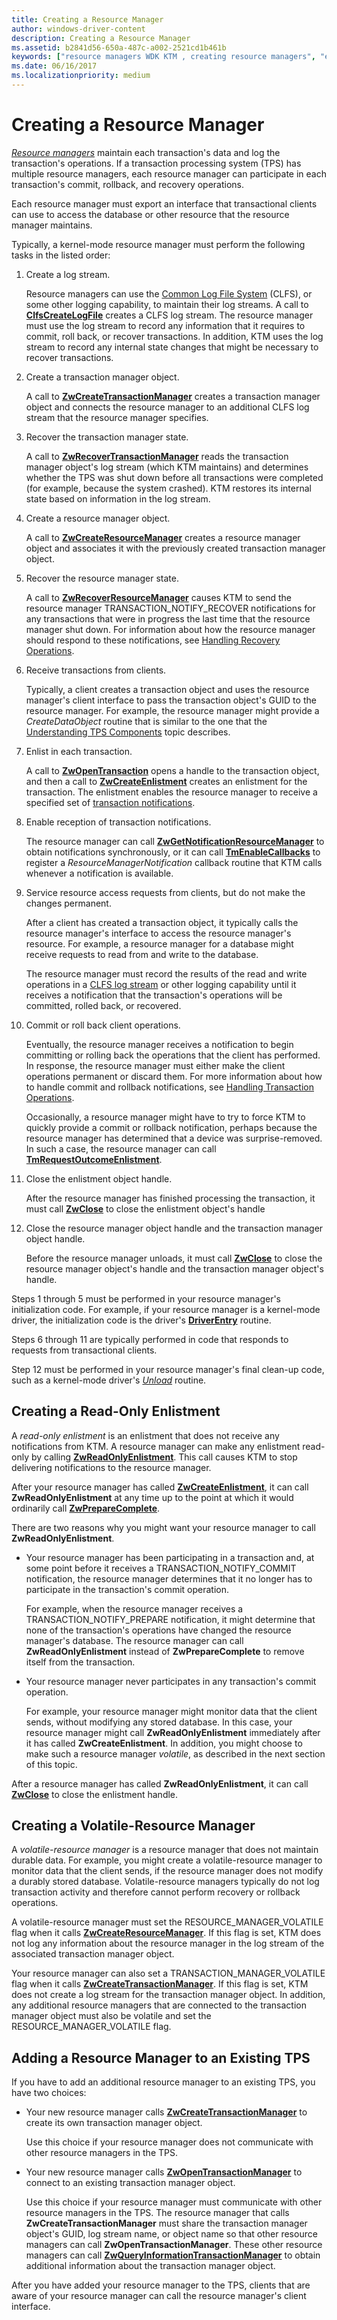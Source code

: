 ```yaml
---
title: Creating a Resource Manager
author: windows-driver-content
description: Creating a Resource Manager
ms.assetid: b2841d56-650a-487c-a002-2521cd1b461b
keywords: ["resource managers WDK KTM , creating resource managers", "enlistments WDK KTM , read-only enlistments", "read-only enlistments WDK KTM", "resource managers WDK KTM , volatile resource managers", "volatile resource managers WDK KTM", "resource managers WDK KTM , adding to a TPS", "transaction processing systems WDK KTM , adding resource managers", "TPS WDK KTM , adding resource managers"]
ms.date: 06/16/2017
ms.localizationpriority: medium
---
```


# Creating a Resource Manager


[*Resource managers*](transaction-processing-terms.md#ktm-term-resource-manager) maintain each transaction's data and log the transaction's operations. If a transaction processing system (TPS) has multiple resource managers, each resource manager can participate in each transaction's commit, rollback, and recovery operations.

Each resource manager must export an interface that transactional clients can use to access the database or other resource that the resource manager maintains.

Typically, a kernel-mode resource manager must perform the following tasks in the listed order:

1.  Create a log stream.

    Resource managers can use the [Common Log File System](using-common-log-file-system.md) (CLFS), or some other logging capability, to maintain their log streams. A call to [**ClfsCreateLogFile**](https://msdn.microsoft.com/library/windows/hardware/ff540792) creates a CLFS log stream. The resource manager must use the log stream to record any information that it requires to commit, roll back, or recover transactions. In addition, KTM uses the log stream to record any internal state changes that might be necessary to recover transactions.

2.  Create a transaction manager object.

    A call to [**ZwCreateTransactionManager**](https://msdn.microsoft.com/library/windows/hardware/ff566430) creates a transaction manager object and connects the resource manager to an additional CLFS log stream that the resource manager specifies.

3.  Recover the transaction manager state.

    A call to [**ZwRecoverTransactionManager**](https://msdn.microsoft.com/library/windows/hardware/ff567079) reads the transaction manager object's log stream (which KTM maintains) and determines whether the TPS was shut down before all transactions were completed (for example, because the system crashed). KTM restores its internal state based on information in the log stream.

4.  Create a resource manager object.

    A call to [**ZwCreateResourceManager**](https://msdn.microsoft.com/library/windows/hardware/ff566427) creates a resource manager object and associates it with the previously created transaction manager object.

5.  Recover the resource manager state.

    A call to [**ZwRecoverResourceManager**](https://msdn.microsoft.com/library/windows/hardware/ff567078) causes KTM to send the resource manager TRANSACTION\_NOTIFY\_RECOVER notifications for any transactions that were in progress the last time that the resource manager shut down. For information about how the resource manager should respond to these notifications, see [Handling Recovery Operations](handling-recovery-operations.md).

6.  Receive transactions from clients.

    Typically, a client creates a transaction object and uses the resource manager's client interface to pass the transaction object's GUID to the resource manager. For example, the resource manager might provide a *CreateDataObject* routine that is similar to the one that the [Understanding TPS Components](understanding-tps-components.md) topic describes.

7.  Enlist in each transaction.

    A call to [**ZwOpenTransaction**](https://msdn.microsoft.com/library/windows/hardware/ff567033) opens a handle to the transaction object, and then a call to [**ZwCreateEnlistment**](https://msdn.microsoft.com/library/windows/hardware/ff566422) creates an enlistment for the transaction. The enlistment enables the resource manager to receive a specified set of [transaction notifications](transaction-notifications.md).

8.  Enable reception of transaction notifications.

    The resource manager can call [**ZwGetNotificationResourceManager**](https://msdn.microsoft.com/library/windows/hardware/ff566467) to obtain notifications synchronously, or it can call [**TmEnableCallbacks**](https://msdn.microsoft.com/library/windows/hardware/ff564676) to register a *ResourceManagerNotification* callback routine that KTM calls whenever a notification is available.

9.  Service resource access requests from clients, but do not make the changes permanent.

    After a client has created a transaction object, it typically calls the resource manager's interface to access the resource manager's resource. For example, a resource manager for a database might receive requests to read from and write to the database.

    The resource manager must record the results of the read and write operations in a [CLFS log stream](using-log-streams-with-ktm.md) or other logging capability until it receives a notification that the transaction's operations will be committed, rolled back, or recovered.

10. Commit or roll back client operations.

    Eventually, the resource manager receives a notification to begin committing or rolling back the operations that the client has performed. In response, the resource manager must either make the client operations permanent or discard them. For more information about how to handle commit and rollback notifications, see [Handling Transaction Operations](handling-transaction-operations.md).

    Occasionally, a resource manager might have to try to force KTM to quickly provide a commit or rollback notification, perhaps because the resource manager has determined that a device was surprise-removed. In such a case, the resource manager can call [**TmRequestOutcomeEnlistment**](https://msdn.microsoft.com/library/windows/hardware/ff564727).

11. Close the enlistment object handle.

    After the resource manager has finished processing the transaction, it must call [**ZwClose**](https://msdn.microsoft.com/library/windows/hardware/ff566417) to close the enlistment object's handle

12. Close the resource manager object handle and the transaction manager object handle.

    Before the resource manager unloads, it must call [**ZwClose**](https://msdn.microsoft.com/library/windows/hardware/ff566417) to close the resource manager object's handle and the transaction manager object's handle.

Steps 1 through 5 must be performed in your resource manager's initialization code. For example, if your resource manager is a kernel-mode driver, the initialization code is the driver's [**DriverEntry**](https://msdn.microsoft.com/library/windows/hardware/ff544113) routine.

Steps 6 through 11 are typically performed in code that responds to requests from transactional clients.

Step 12 must be performed in your resource manager's final clean-up code, such as a kernel-mode driver's [*Unload*](https://msdn.microsoft.com/library/windows/hardware/ff564886) routine.

## <a href="" id="kernel-creating-a-read-only-enlistment"></a> Creating a Read-Only Enlistment


A *read-only enlistment* is an enlistment that does not receive any notifications from KTM. A resource manager can make any enlistment read-only by calling [**ZwReadOnlyEnlistment**](https://msdn.microsoft.com/library/windows/hardware/ff567074). This call causes KTM to stop delivering notifications to the resource manager.

After your resource manager has called [**ZwCreateEnlistment**](https://msdn.microsoft.com/library/windows/hardware/ff566422), it can call **ZwReadOnlyEnlistment** at any time up to the point at which it would ordinarily call [**ZwPrepareComplete**](https://msdn.microsoft.com/library/windows/hardware/ff567037).

There are two reasons why you might want your resource manager to call **ZwReadOnlyEnlistment**.

-   Your resource manager has been participating in a transaction and, at some point before it receives a TRANSACTION\_NOTIFY\_COMMIT notification, the resource manager determines that it no longer has to participate in the transaction's commit operation.

    For example, when the resource manager receives a TRANSACTION\_NOTIFY\_PREPARE notification, it might determine that none of the transaction's operations have changed the resource manager's database. The resource manager can call **ZwReadOnlyEnlistment** instead of **ZwPrepareComplete** to remove itself from the transaction.

-   Your resource manager never participates in any transaction's commit operation.

    For example, your resource manager might monitor data that the client sends, without modifying any stored database. In this case, your resource manager might call **ZwReadOnlyEnlistment** immediately after it has called **ZwCreateEnlistment**. In addition, you might choose to make such a resource manager *volatile*, as described in the next section of this topic.

After a resource manager has called **ZwReadOnlyEnlistment**, it can call [**ZwClose**](https://msdn.microsoft.com/library/windows/hardware/ff566417) to close the enlistment handle.

## <a href="" id="kernel-creating-a-volatile-resource-manager"></a> Creating a Volatile-Resource Manager


A *volatile-resource manager* is a resource manager that does not maintain durable data. For example, you might create a volatile-resource manager to monitor data that the client sends, if the resource manager does not modify a durably stored database. Volatile-resource managers typically do not log transaction activity and therefore cannot perform recovery or rollback operations.

A volatile-resource manager must set the RESOURCE\_MANAGER\_VOLATILE flag when it calls [**ZwCreateResourceManager**](https://msdn.microsoft.com/library/windows/hardware/ff566427). If this flag is set, KTM does not log any information about the resource manager in the log stream of the associated transaction manager object.

Your resource manager can also set a TRANSACTION\_MANAGER\_VOLATILE flag when it calls [**ZwCreateTransactionManager**](https://msdn.microsoft.com/library/windows/hardware/ff566430). If this flag is set, KTM does not create a log stream for the transaction manager object. In addition, any additional resource managers that are connected to the transaction manager object must also be volatile and set the RESOURCE\_MANAGER\_VOLATILE flag.

## Adding a Resource Manager to an Existing TPS


If you have to add an additional resource manager to an existing TPS, you have two choices:

-   Your new resource manager calls [**ZwCreateTransactionManager**](https://msdn.microsoft.com/library/windows/hardware/ff566430) to create its own transaction manager object.

    Use this choice if your resource manager does not communicate with other resource managers in the TPS.

-   Your new resource manager calls [**ZwOpenTransactionManager**](https://msdn.microsoft.com/library/windows/hardware/ff567035) to connect to an existing transaction manager object.

    Use this choice if your resource manager must communicate with other resource managers in the TPS. The resource manager that calls **ZwCreateTransactionManager** must share the transaction manager object's GUID, log stream name, or object name so that other resource managers can call **ZwOpenTransactionManager**. These other resource managers can call [**ZwQueryInformationTransactionManager**](https://msdn.microsoft.com/library/windows/hardware/ff567058) to obtain additional information about the transaction manager object.

After you have added your resource manager to the TPS, clients that are aware of your resource manager can call the resource manager's client interface.

 

 




